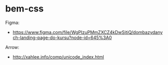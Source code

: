 # bem-css


Figma:
- https://www.figma.com/file/WgPIzuPMmZXCZ4kDwSitiQ/dombazydanych-landing-page-do-kursu?node-id=645%3A0

Arrow:
- http://xahlee.info/comp/unicode_index.html